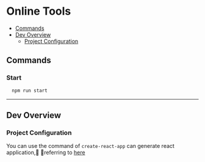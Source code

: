 # Online Tools

- [Commands](#commands)
- [Dev Overview](#dev-overview)
  - [Project Configuration](#project-configuration)

## Commands

### Start

``` bash
  npm run start
```

---

## Dev Overview

### Project Configuration

You can use the command of `create-react-app` can generate react application, referring to [here][create-react-app-ts]

[create-react-app-ts]: https://github.com/wmonk/create-react-app-typescript/blob/master/template/README.md
